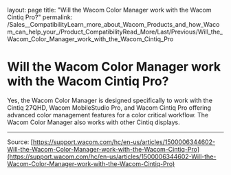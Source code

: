layout: page
title: "Will the Wacom Color Manager work with the Wacom Cintiq Pro?"
permalink: /Sales__CompatibilityLearn_more_about_Wacom_Products_and_how_Wacom_can_help_your_/Product_CompatibilityRead_More/Last/Previous/Will_the_Wacom_Color_Manager_work_with_the_Wacom_Cintiq_Pro

# Will the Wacom Color Manager work with the Wacom Cintiq Pro?

Yes, the Wacom Color Manager is designed specifically to work with the Cintiq 27QHD, Wacom MobileStudio Pro, and Wacom Cintiq Pro offering advanced color management features for a color critical workflow. The Wacom Color Manager also works with other Cintiq displays.

---
Source: [https://support.wacom.com/hc/en-us/articles/1500006344602-Will-the-Wacom-Color-Manager-work-with-the-Wacom-Cintiq-Pro](https://support.wacom.com/hc/en-us/articles/1500006344602-Will-the-Wacom-Color-Manager-work-with-the-Wacom-Cintiq-Pro)
